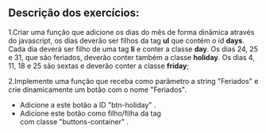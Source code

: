 ## Descrição dos exercícios:

1.Criar uma função que adicione os dias do mês de forma dinâmica através do javascript, os dias deverão ser filhos da tag **ul** que contém o id **days**. Cada dia deverá ser filho de uma tag **li** e conter a classe **day**.
Os dias 24, 25 e 31, que são feriados, deverão conter também a classe **holiday**.
Os dias 4, 11, 18 e 25 são sextas e deverão conter a classe **friday**;

2.Implemente uma função que receba como parâmetro a string "Feriados" e crie dinamicamente um botão com o nome "Feriados".
  - Adicione a este botão a ID "btn-holiday" .
  - Adicione este botão como filho/filha da tag <div> com classe "buttons-container" .
